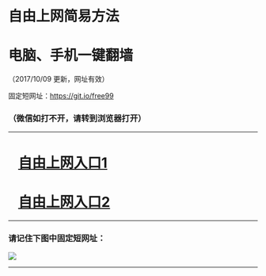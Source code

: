 ﻿# 自由上网简易方法

# 电脑、手机一键翻墙

（2017/10/09 更新，网址有效）

固定短网址：https://git.io/free99

### （微信如打不开，请转到浏览器打开）


***





# &nbsp;&nbsp; <a href="http://ft299714574.fwq-tz-1001.info/fwqtz01.html?t=100900112376 " target="_blank">自由上网入口1</a>
# &nbsp;&nbsp; <a href="http://ft76643858.fwq-tz-1002.info/fwqtz02.html?t=100900130957 " target="_blank">自由上网入口2</a>
***

### 请记住下图中固定短网址：

<img src="https://s3-us-west-2.amazonaws.com/fwq-1001/yjfq-20170905okok.png" /> 


***

